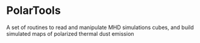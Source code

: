 # PolarTools
A set of routines to read and manipulate MHD simulations cubes, and build simulated maps of polarized thermal dust emission
